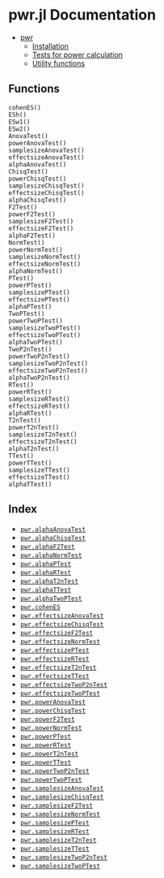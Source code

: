 
<a id='pwr.jl-Documentation-1'></a>

# pwr.jl Documentation

- [pwr](intro.md#pwr-1)
    - [Installation](intro.md#Installation-1)
    - [Tests for power calculation](intro.md#Tests-for-power-calculation-1)
    - [Utility functions](intro.md#Utility-functions-1)


<a id='Functions-1'></a>

## Functions


```
cohenES()
ESh()
ESw1()
ESw2()
AnovaTest()
powerAnovaTest()
samplesizeAnovaTest()
effectsizeAnovaTest()
alphaAnovaTest()
ChisqTest()
powerChisqTest()
samplesizeChisqTest()
effectsizeChisqTest()
alphaChisqTest()
F2Test()
powerF2Test()
samplesizeF2Test()
effectsizeF2Test()
alphaF2Test()
NormTest()
powerNormTest()
samplesizeNormTest()
effectsizeNormTest()
alphaNormTest()
PTest()
powerPTest()
samplesizePTest()
effectsizePTest()
alphaPTest()
TwoPTest()
powerTwoPTest()
samplesizeTwoPTest()
effectsizeTwoPTest()
alphaTwoPTest()
TwoP2nTest()
powerTwoP2nTest()
samplesizeTwoP2nTest()
effectsizeTwoP2nTest()
alphaTwoP2nTest()
RTest()
powerRTest()
samplesizeRTest()
effectsizeRTest()
alphaRTest()
T2nTest()
powerT2nTest()
samplesizeT2nTest()
effectsizeT2nTest()
alphaT2nTest()
TTest()
powerTTest()
samplesizeTTest()
effectsizeTTest()
alphaTTest()
```


<a id='Index-1'></a>

## Index

- [`pwr.alphaAnovaTest`](index.md#pwr.alphaAnovaTest-Tuple{})
- [`pwr.alphaChisqTest`](index.md#pwr.alphaChisqTest-Tuple{})
- [`pwr.alphaF2Test`](index.md#pwr.alphaF2Test-Tuple{})
- [`pwr.alphaNormTest`](index.md#pwr.alphaNormTest-Tuple{})
- [`pwr.alphaPTest`](index.md#pwr.alphaPTest-Tuple{})
- [`pwr.alphaRTest`](index.md#pwr.alphaRTest-Tuple{})
- [`pwr.alphaT2nTest`](index.md#pwr.alphaT2nTest-Tuple{})
- [`pwr.alphaTTest`](index.md#pwr.alphaTTest-Tuple{})
- [`pwr.alphaTwoPTest`](index.md#pwr.alphaTwoPTest-Tuple{})
- [`pwr.cohenES`](index.md#pwr.cohenES-Tuple{})
- [`pwr.effectsizeAnovaTest`](index.md#pwr.effectsizeAnovaTest-Tuple{})
- [`pwr.effectsizeChisqTest`](index.md#pwr.effectsizeChisqTest-Tuple{})
- [`pwr.effectsizeF2Test`](index.md#pwr.effectsizeF2Test-Tuple{})
- [`pwr.effectsizeNormTest`](index.md#pwr.effectsizeNormTest-Tuple{})
- [`pwr.effectsizePTest`](index.md#pwr.effectsizePTest-Tuple{})
- [`pwr.effectsizeRTest`](index.md#pwr.effectsizeRTest-Tuple{})
- [`pwr.effectsizeT2nTest`](index.md#pwr.effectsizeT2nTest-Tuple{})
- [`pwr.effectsizeTTest`](index.md#pwr.effectsizeTTest-Tuple{})
- [`pwr.effectsizeTwoP2nTest`](index.md#pwr.effectsizeTwoP2nTest-Tuple{})
- [`pwr.effectsizeTwoPTest`](index.md#pwr.effectsizeTwoPTest-Tuple{})
- [`pwr.powerAnovaTest`](index.md#pwr.powerAnovaTest-Tuple{})
- [`pwr.powerChisqTest`](index.md#pwr.powerChisqTest-Tuple{})
- [`pwr.powerF2Test`](index.md#pwr.powerF2Test-Tuple{})
- [`pwr.powerNormTest`](index.md#pwr.powerNormTest-Tuple{})
- [`pwr.powerPTest`](index.md#pwr.powerPTest-Tuple{})
- [`pwr.powerRTest`](index.md#pwr.powerRTest-Tuple{})
- [`pwr.powerT2nTest`](index.md#pwr.powerT2nTest-Tuple{})
- [`pwr.powerTTest`](index.md#pwr.powerTTest-Tuple{})
- [`pwr.powerTwoP2nTest`](index.md#pwr.powerTwoP2nTest-Tuple{})
- [`pwr.powerTwoPTest`](index.md#pwr.powerTwoPTest-Tuple{})
- [`pwr.samplesizeAnovaTest`](index.md#pwr.samplesizeAnovaTest-Tuple{})
- [`pwr.samplesizeChisqTest`](index.md#pwr.samplesizeChisqTest-Tuple{})
- [`pwr.samplesizeF2Test`](index.md#pwr.samplesizeF2Test-Tuple{})
- [`pwr.samplesizeNormTest`](index.md#pwr.samplesizeNormTest-Tuple{})
- [`pwr.samplesizePTest`](index.md#pwr.samplesizePTest-Tuple{})
- [`pwr.samplesizeRTest`](index.md#pwr.samplesizeRTest-Tuple{})
- [`pwr.samplesizeT2nTest`](index.md#pwr.samplesizeT2nTest-Tuple{})
- [`pwr.samplesizeTTest`](index.md#pwr.samplesizeTTest-Tuple{})
- [`pwr.samplesizeTwoP2nTest`](index.md#pwr.samplesizeTwoP2nTest-Tuple{})
- [`pwr.samplesizeTwoPTest`](index.md#pwr.samplesizeTwoPTest-Tuple{})

